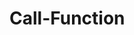 # Call-Function
<html>
  <head>
    <script>

    </script>
  </head>
  <body>
  hhhhhh
    <input type="button" text="Click"/>
  </body>
</html>
